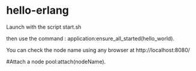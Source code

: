 # hello-erlang
Launch with the script start.sh

then use the command : application:ensure_all_started(hello_world).

You can check the node name using any browser at http://localhost:8080/

#Attach a node
pool:attach(nodeName).
